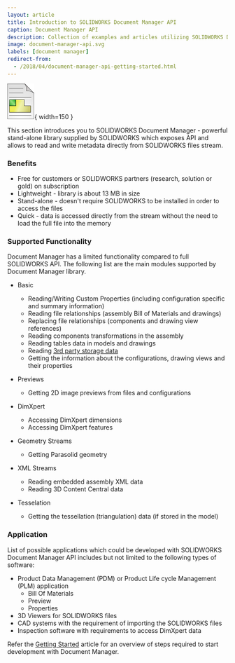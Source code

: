 ```yaml
---
layout: article
title: Introduction to SOLIDWORKS Document Manager API
caption: Document Manager API
description: Collection of examples and articles utilizing SOLIDWORKS Document Manager library
image: document-manager-api.svg
labels: [document manager]
redirect-from:
  - /2018/04/document-manager-api-getting-started.html
---
```

![SOLIDWORKS Document Manager API](document-manager-api.svg){ width=150 }

This section introduces you to SOLIDWORKS Document Manager - powerful stand-alone library supplied by SOLIDWORKS which exposes API and allows to read and write metadata directly from SOLIDWORKS files stream.

### Benefits

* Free for customers or SOLIDWORKS partners (research, solution or gold) on subscription
* Lightweight - library is about 13 MB in size
* Stand-alone - doesn't require SOLIDWORKS to be installed in order to access the files
* Quick - data is accessed directly from the stream without the need to load the full file into the memory

### Supported Functionality

Document Manager has a limited functionality compared to full SOLIDWORKS API. The following list are the main modules supported by Document Manager library.

* Basic
	* Reading/Writing Custom Properties (including configuration specific and summary information)
    * Reading file relationships (assembly Bill of Materials and drawings)
    * Replacing file relationships (components and drawing view references)
    * Reading components transformations in the assembly
    * Reading tables data in models and drawings
    * Reading [3rd party storage data](http://help.solidworks.com/2015/english/api/sldworksapiprogguide/overview/third-party_data_in_solidworks_files.htm)
    * Getting the information about the configurations, drawing views and their properties
	
* Previews
	* Getting 2D image previews from files and configurations
	
* DimXpert
	* Accessing DimXpert dimensions
    * Accessing DimXpert features
	
* Geometry Streams
	* Getting Parasolid geometry

* XML Streams
	* Reading embedded assembly XML data
    * Reading 3D Content Central data
	
* Tesselation
	* Getting the tessellation (triangulation) data (if stored in the model)

### Application

List of possible applications which could be developed with SOLIDWORKS Document Manager API includes but not limited to the following types of software:

* Product Data Management (PDM) or Product Life cycle Management (PLM) application
	* Bill Of Materials
    * Preview
    * Properties
* 3D Viewers for SOLIDWORKS files
* CAD systems with the requirement of importing the SOLIDWORKS files
* Inspection software with requirements to access DimXpert data

Refer the [Getting Started](getting-started) article for an overview of steps required to start development with Document Manager.
